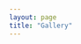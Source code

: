 ```yaml
---
layout: page
title: "Gallery"
---
```


<head>
  <link rel="stylesheet" type="text/css" href="css/image-grid.css">
</head>

<!-- Google tag (gtag.js) -->
<script async src="https://www.googletagmanager.com/gtag/js?id=G-TTC6RSBSSV"></script>
<script>
  window.dataLayer = window.dataLayer || [];
  function gtag(){dataLayer.push(arguments);}
  gtag('js', new Date());

  gtag('config', 'G-TTC6RSBSSV');
</script>

<div class = "gallery">
  <div class="">
    <img src="images/gallery/1.jpeg" alt="">
  </div>
    <div class="v-stretch">
    <img src="images/gallery/2.jpeg" alt="">
  </div>
    <div class="h-stretch">
    <img src="images/gallery/3.jpeg" alt="">
  </div>
    <div class="">
    <img src="images/gallery/4.jpeg" alt="">
  </div>
    <div class="">
    <img src="images/gallery/5.jpeg" alt="">
  </div>
    <div class="v-stretch">
    <img src="images/gallery/6.jpeg" alt="">
  </div>
    <div class="big-stretch">
    <img src="images/gallery/7.jpeg" alt="">
  </div>
    <div class="">
    <img src="images/gallery/8.jpeg" alt="">
  </div>
    <div class="h-stretch">
    <img src="images/gallery/9.jpeg" alt="">
  </div>
    <div class="">
    <img src="images/gallery/10.jpeg" alt="">
  </div>
    <div class="">
    <img src="images/gallery/11.jpeg" alt="">
  </div>
    <div class="">
    <img src="images/gallery/12.jpeg" alt="">
  </div>
    <div class="v-stretch">
    <img src="images/gallery/13.jpeg" alt="">
  </div>
    <div class="big-stretch">
    <img src="images/gallery/14.jpeg" alt="">
  </div>
</div>
    

<!-- Go to www.addthis.com/dashboard to customize your tools -->
<script type="text/javascript" src="//s7.addthis.com/js/300/addthis_widget.js#pubid=ra-630f7195c9e75384"></script>

